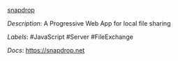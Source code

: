 [snapdrop](https://github.com/RobinLinus/snapdrop)

*Description*: A Progressive Web App for local file sharing

*Labels*: #JavaScript #Server #FileExchange

*Docs*: https://snapdrop.net
